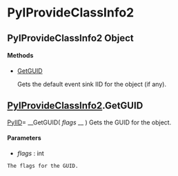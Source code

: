 # PyIProvideClassInfo2

## PyIProvideClassInfo2 Object



#### Methods


  - [GetGUID](PyIProvideClassInfo2.md#pyiprovideclassinfo2getguid)

    Gets the default event sink IID for the object (if any).&nbsp;


## [PyIProvideClassInfo2](#pyiprovideclassinfo2).GetGUID

[PyIID](#pyiid)= __GetGUID( *flags* __ )
Gets the GUID for the object.

#### Parameters


  -  *flags* : int

    The flags for the GUID.